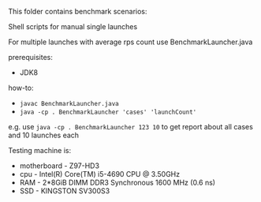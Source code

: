 This folder contains benchmark scenarios:

Shell scripts for manual single launches

For multiple launches with average rps count use BenchmarkLauncher.java

prerequisites:
* JDK8

how-to:
* ```javac BenchmarkLauncher.java```
* ```java -cp . BenchmarkLauncher 'cases' 'launchCount'```

e.g. use ```java -cp . BenchmarkLauncher 123 10``` to get report about all cases and 10 launches each

Testing machine is:
* motherboard - Z97-HD3
* cpu - Intel(R) Core(TM) i5-4690 CPU @ 3.50GHz
* RAM - 2*8GiB DIMM DDR3 Synchronous 1600 MHz (0.6 ns)
* SSD - KINGSTON SV300S3
